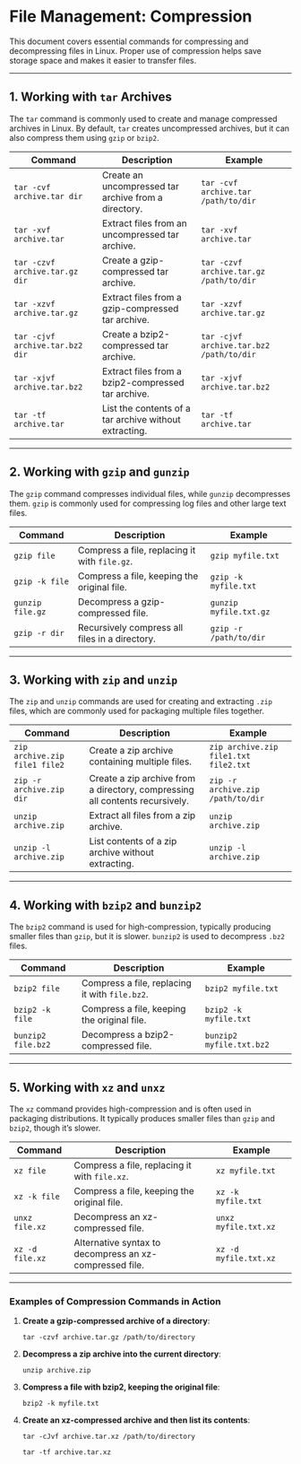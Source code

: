 # File Management: Compression

This document covers essential commands for compressing and decompressing files in Linux. Proper use of compression helps save storage space and makes it easier to transfer files.

---

## 1. Working with `tar` Archives

The `tar` command is commonly used to create and manage compressed archives in Linux. By default, `tar` creates uncompressed archives, but it can also compress them using `gzip` or `bzip2`.

| Command                    | Description                                               | Example                                             |
|----------------------------|-----------------------------------------------------------|-----------------------------------------------------|
| `tar -cvf archive.tar dir` | Create an uncompressed tar archive from a directory.      | `tar -cvf archive.tar /path/to/dir`                 |
| `tar -xvf archive.tar`     | Extract files from an uncompressed tar archive.           | `tar -xvf archive.tar`                              |
| `tar -czvf archive.tar.gz dir` | Create a gzip-compressed tar archive.              | `tar -czvf archive.tar.gz /path/to/dir`             |
| `tar -xzvf archive.tar.gz` | Extract files from a gzip-compressed tar archive.         | `tar -xzvf archive.tar.gz`                          |
| `tar -cjvf archive.tar.bz2 dir` | Create a bzip2-compressed tar archive.            | `tar -cjvf archive.tar.bz2 /path/to/dir`            |
| `tar -xjvf archive.tar.bz2` | Extract files from a bzip2-compressed tar archive.       | `tar -xjvf archive.tar.bz2`                         |
| `tar -tf archive.tar`      | List the contents of a tar archive without extracting.    | `tar -tf archive.tar`                               |

---

## 2. Working with `gzip` and `gunzip`

The `gzip` command compresses individual files, while `gunzip` decompresses them. `gzip` is commonly used for compressing log files and other large text files.

| Command                  | Description                                               | Example                                  |
|--------------------------|-----------------------------------------------------------|------------------------------------------|
| `gzip file`              | Compress a file, replacing it with `file.gz`.             | `gzip myfile.txt`                        |
| `gzip -k file`           | Compress a file, keeping the original file.               | `gzip -k myfile.txt`                     |
| `gunzip file.gz`         | Decompress a gzip-compressed file.                        | `gunzip myfile.txt.gz`                   |
| `gzip -r dir`            | Recursively compress all files in a directory.            | `gzip -r /path/to/dir`                   |

---

## 3. Working with `zip` and `unzip`

The `zip` and `unzip` commands are used for creating and extracting `.zip` files, which are commonly used for packaging multiple files together.

| Command                    | Description                                               | Example                                  |
|----------------------------|-----------------------------------------------------------|------------------------------------------|
| `zip archive.zip file1 file2` | Create a zip archive containing multiple files.       | `zip archive.zip file1.txt file2.txt`    |
| `zip -r archive.zip dir`   | Create a zip archive from a directory, compressing all contents recursively. | `zip -r archive.zip /path/to/dir` |
| `unzip archive.zip`        | Extract all files from a zip archive.                     | `unzip archive.zip`                      |
| `unzip -l archive.zip`     | List contents of a zip archive without extracting.        | `unzip -l archive.zip`                   |

---

## 4. Working with `bzip2` and `bunzip2`

The `bzip2` command is used for high-compression, typically producing smaller files than `gzip`, but it is slower. `bunzip2` is used to decompress `.bz2` files.

| Command                  | Description                                               | Example                                  |
|--------------------------|-----------------------------------------------------------|------------------------------------------|
| `bzip2 file`             | Compress a file, replacing it with `file.bz2`.            | `bzip2 myfile.txt`                       |
| `bzip2 -k file`          | Compress a file, keeping the original file.               | `bzip2 -k myfile.txt`                    |
| `bunzip2 file.bz2`       | Decompress a bzip2-compressed file.                       | `bunzip2 myfile.txt.bz2`                 |

---

## 5. Working with `xz` and `unxz`

The `xz` command provides high-compression and is often used in packaging distributions. It typically produces smaller files than `gzip` and `bzip2`, though it’s slower.

| Command                  | Description                                               | Example                                  |
|--------------------------|-----------------------------------------------------------|------------------------------------------|
| `xz file`                | Compress a file, replacing it with `file.xz`.             | `xz myfile.txt`                          |
| `xz -k file`             | Compress a file, keeping the original file.               | `xz -k myfile.txt`                       |
| `unxz file.xz`           | Decompress an xz-compressed file.                         | `unxz myfile.txt.xz`                     |
| `xz -d file.xz`          | Alternative syntax to decompress an xz-compressed file.   | `xz -d myfile.txt.xz`                    |

---

### Examples of Compression Commands in Action

1. **Create a gzip-compressed archive of a directory**:


     `tar -czvf archive.tar.gz /path/to/directory`
   
3. **Decompress a zip archive into the current directory**:


     `unzip archive.zip`

5. **Compress a file with bzip2, keeping the original file**:


     `bzip2 -k myfile.txt`

7. **Create an xz-compressed archive and then list its contents**:


     `tar -cJvf archive.tar.xz /path/to/directory`

     `tar -tf archive.tar.xz`

